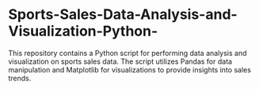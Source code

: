 # Sports-Sales-Data-Analysis-and-Visualization-Python-
This repository contains a Python script for performing data analysis and visualization on sports sales data. The script utilizes Pandas for data manipulation and Matplotlib for visualizations to provide insights into sales trends.

